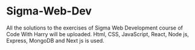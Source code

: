 # Sigma-Web-Dev
All the solutions to the exercises of Sigma Web Development course of Code With Harry will be uploaded. Html, CSS, JavaScript, React, Node js, Express, MongoDB and Next js is used.
